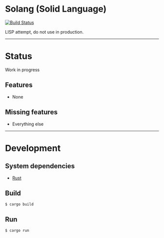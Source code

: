 # Solang (Solid Language)

[![Build Status](https://travis-ci.com/tkriik/solang.svg?branch=riir)](https://travis-ci.com/tkriik/solang)

LISP attempt, do not use in production.

--------------------------------------------------------------------------------

# Status

Work in progress

## Features

  - None

## Missing features

  - Everything else

--------------------------------------------------------------------------------

# Development

## System dependencies

  - [Rust](https://www.rust-lang.org/en-US/)

## Build

    $ cargo build

## Run

    $ cargo run
